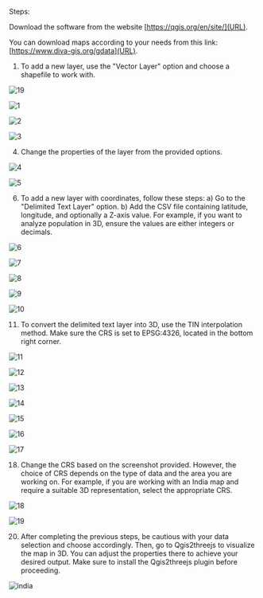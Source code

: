 Steps:

Download the software from the website [https://qgis.org/en/site/](URL).

You can download maps according to your needs from this link: [https://www.diva-gis.org/gdata](URL).

1) To add a new layer, use the "Vector Layer" option and choose a shapefile to work with.

![19](https://github.com/AaryanGiri/QGIS-Intern/assets/19299140/94409c5a-bc8e-415c-9537-6a0a7af1be26)

![1](https://github.com/AaryanGiri/QGIS-Intern/assets/19299140/d51d41cf-697e-4af6-85b4-51ee43572808)

![2](https://github.com/AaryanGiri/QGIS-Intern/assets/19299140/889f6f0c-b3dc-4356-899c-caefcac8d090)

![3](https://github.com/AaryanGiri/QGIS-Intern/assets/19299140/ba495565-f425-4b8f-9231-99c5807bb1c6)

4) Change the properties of the layer from the provided options.

![4](https://github.com/AaryanGiri/QGIS-Intern/assets/19299140/47f503e1-0792-465b-acf6-43cec76949a2)

![5](https://github.com/AaryanGiri/QGIS-Intern/assets/19299140/7703fcdc-edc5-4854-b608-8b68064848b2)

6) To add a new layer with coordinates, follow these steps:
  a) Go to the "Delimited Text Layer" option.
  b) Add the CSV file containing latitude, longitude, and optionally a Z-axis value. For example, if you want to analyze population in 3D, ensure the values are         either integers or decimals.

![6](https://github.com/AaryanGiri/QGIS-Intern/assets/19299140/382e9ef1-6aae-4f19-950d-75bdcdc06e83)

![7](https://github.com/AaryanGiri/QGIS-Intern/assets/19299140/8f9c1168-7e06-48e7-bcbb-41d49ff54b50)

![8](https://github.com/AaryanGiri/QGIS-Intern/assets/19299140/1c15eb58-57b1-4d10-93e9-e29aedd4f9ed)

![9](https://github.com/AaryanGiri/QGIS-Intern/assets/19299140/1075302b-c504-4d87-a5ca-67a076df625f)

![10](https://github.com/AaryanGiri/QGIS-Intern/assets/19299140/f90e83bc-c272-42d7-ac66-02984653f242)

11) To convert the delimited text layer into 3D, use the TIN interpolation method. Make sure the CRS is set to EPSG:4326, located in the bottom right corner.

![11](https://github.com/AaryanGiri/QGIS-Intern/assets/19299140/6e17c513-6d84-43c7-9845-b9e72f5114fe)

![12](https://github.com/AaryanGiri/QGIS-Intern/assets/19299140/850b5149-f845-4bd1-8794-d64a596048b8)

![13](https://github.com/AaryanGiri/QGIS-Intern/assets/19299140/9207907b-03db-4e2f-b05a-9e0692626ce6)

![14](https://github.com/AaryanGiri/QGIS-Intern/assets/19299140/fb269ef9-3b4c-4c95-8d69-9f5f2305d5e2)

![15](https://github.com/AaryanGiri/QGIS-Intern/assets/19299140/c3c31a0c-046b-47b9-80e6-1cc2e31d8452)

![16](https://github.com/AaryanGiri/QGIS-Intern/assets/19299140/d1ca164e-eb85-42c5-a994-89c86a1422ff)

![17](https://github.com/AaryanGiri/QGIS-Intern/assets/19299140/1e6d75b6-349a-47ad-ae16-764d78968d4d)

18) Change the CRS based on the screenshot provided. However, the choice of CRS depends on the type of data and the area you are working on. For example, if you are working with an India map and require a suitable 3D representation, select the appropriate CRS.

![18](https://github.com/AaryanGiri/QGIS-Intern/assets/19299140/b3c7adad-9a8f-454c-b3e8-40c7a5b03d2a)

![19](https://github.com/AaryanGiri/QGIS-Intern/assets/19299140/336d2d91-fa30-4681-b1f7-6f32ded5e594)

20) After completing the previous steps, be cautious with your data selection and choose accordingly. Then, go to Qgis2threejs to visualize the map in 3D. You can adjust the properties there to achieve your desired output. Make sure to install the Qgis2threejs plugin before proceeding.

![india](https://github.com/AaryanGiri/QGIS-Intern/assets/19299140/da9fa48b-7aa6-40ef-a5fb-f1e0534cb7fd)

